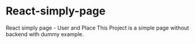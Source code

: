 # React-simply-page
 React simply page - User and Place
This Project is a simple page without backend with dummy example.
